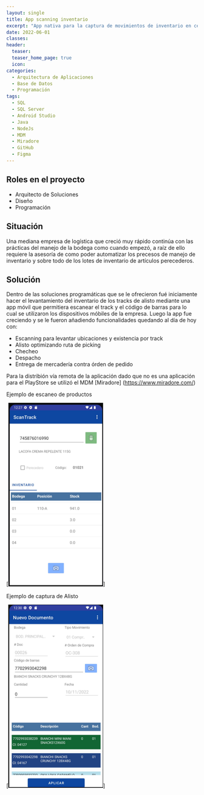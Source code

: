 ```yaml
---
layout: single
title: App scanning inventario
excerpt: "App nativa para la captura de movimientos de inventario en centro de distribución controlando entradas, salidas, lotes de inventario."
date: 2022-06-01
classes: 
header: 
  teaser: 
  teaser_home_page: true
  icon: 
categories:
  - Arquitectura de Aplicaciones
  - Base de Datos
  - Programación
tags:  
  - SQL
  - SQL Server
  - Android Studio
  - Java
  - NodeJs
  - MDM
  - Miradore
  - GitHub
  - Figma
---
```


## Roles en el proyecto

- Arquitecto de Soluciones
- Diseño
- Programación

## Situación

Una mediana empresa de logística que creció muy rápido continúa con las prácticas del manejo de la bodega como cuando empezó, a raíz de ello requiere la asesoría de como poder automatizar los precesos de manejo de inventario y sobre todo de los lotes de inventario de artículos perecederos. 

## Solución

Dentro de las soluciones programáticas que se le ofrecieron fué iniciamente hacer el levantamiento del inventario de los tracks de alisto mediante una app móvil que permitiera escanear el track y el código de barras para lo cual se utilizaron los dispositivos móbiles de la empresa. Luego la app fue creciendo y se le fueron añadiendo funcionalidades quedando al día de hoy con:

- Escanning para levantar ubicaciones y existencia por track
- Alisto optimizando ruta de picking
- Checheo
- Despacho
- Entrega de mercadería contra órden de pedido

Para la distribión vía remota de la aplicación dado que no es una aplicación para el PlayStore se utilizó el MDM [Miradore]
(https://www.miradore.com/)

Ejemplo de escaneo de productos

[<img src="../assets/images/ScanTrack_Scan.jpg" width="250"/>]

Ejemplo de captura de Alisto

[<img src="../assets/images/ScanTrack_NewDoc.jpg" width="250"/>]
